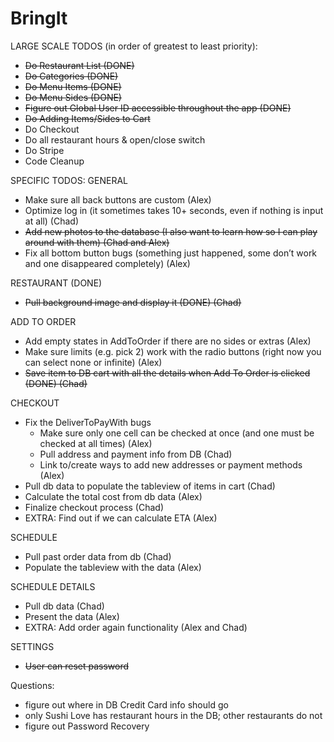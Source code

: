 # BringIt

LARGE SCALE TODOS (in order of greatest to least priority):
- <del>Do Restaurant List (DONE)</del>
- <del>Do Categories (DONE)</del>
- <del>Do Menu Items (DONE)</del>
- <del>Do Menu Sides (DONE)</del>
- <del>Figure out Global User ID accessible throughout the app (DONE)</del>
- <del>Do Adding Items/Sides to Cart</del>
- Do Checkout
- Do all restaurant hours & open/close switch
- Do Stripe
- Code Cleanup

SPECIFIC TODOS:
GENERAL
- Make sure all back buttons are custom (Alex)
- Optimize log in (it sometimes takes 10+ seconds, even if nothing is input at all) (Chad)
- <del>Add new photos to the database (I also want to learn how so I can play around with them) (Chad and Alex)</del>
- Fix all bottom button bugs (something just happened, some don’t work and one disappeared completely) (Alex)

RESTAURANT (DONE)
- <del>Pull background image and display it (DONE) (Chad)</del>

ADD TO ORDER
- Add empty states in AddToOrder if there are no sides or extras (Alex)
- Make sure limits (e.g. pick 2) work with the radio buttons (right now you can select none or infinite) (Alex)
- <del>Save item to DB cart with all the details when Add To Order is clicked (DONE) (Chad)</del>

CHECKOUT
- Fix the DeliverToPayWith bugs
    - Make sure only one cell can be checked at once (and one must be checked at all times) (Alex)
    - Pull address and payment info from DB (Chad)
    - Link to/create ways to add new addresses or payment methods (Alex)
- Pull db data to populate the tableview of items in cart (Chad)
- Calculate the total cost from db data  (Alex)
- Finalize checkout process (Chad)
- EXTRA: Find out if we can calculate ETA  (Alex)

SCHEDULE
- Pull past order data from db (Chad)
- Populate the tableview with the data (Alex)

SCHEDULE DETAILS
- Pull db data (Chad)
- Present the data (Alex)
- EXTRA: Add order again functionality  (Alex and Chad)

SETTINGS
- <del>User can reset password</del>

Questions:
- figure out where in DB Credit Card info should go
- only Sushi Love has restaurant hours in the DB; other restaurants do not
- figure out Password Recovery
